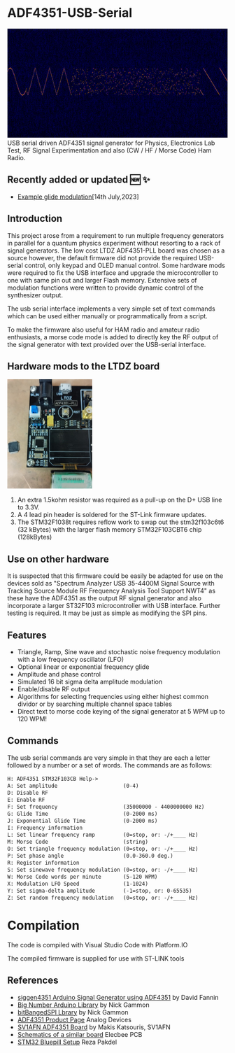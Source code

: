 # ADF4351-USB-Serial
<img src="./images/modulations.jpg" height ="250">
USB serial driven ADF4351 signal generator for Physics, Electronics Lab Test, RF Signal Experimentation and also (CW / HF / Morse Code) Ham Radio.

## Recently added or updated 🆕 ✨
- [Example glide modulation](images/exponential_glides.jpg)[14th July,2023]

## Introduction
This project arose from a requirement to run multiple frequency generators in parallel for a quantum physics experiment without resorting to a rack of signal generators. The low cost LTDZ ADF4351-PLL board was chosen as a source however, the default firmware did not provide the required USB-serial control, only keypad and OLED manual control. Some hardware mods were required to fix the USB interface and upgrade the microcontroller to one with same pin out and larger Flash memory. Extensive sets of modulation functions were written to provide dynamic control of the synthesizer output. 

The usb serial interface implements a very simple set of text commands which can be used either manually or programmatically from a script.

To make the firmware also useful for HAM radio and amateur radio enthusiasts, a morse code mode is added to directly key the RF output of the signal generator with text provided over the USB-serial interface.


## Hardware mods to the LTDZ board
<img src="./images/STM32_removal.jpg" height ="250">

1. An extra 1.5kohm resistor was required as a pull-up on the D+ USB line to 3.3V. 
2. A 4 lead pin header is soldered for the ST-Link firmware updates.
3. The STM32F1038t requires reflow work to swap out the stm32f103c6t6 (32 kBytes) with the larger flash memory STM32F103CBT6 chip (128kBytes) 

## Use on other hardware
It is suspected that this firmware could be easily be adapted for use on the devices sold as "Spectrum Analyzer USB 35-4400M Signal Source with Tracking Source Module RF Frequency Analysis Tool Support NWT4" as these have the ADF4351 as the output RF signal generator and also incorporate a larger ST32F103 microcontroller with USB interface. Further testing is required. It may be just as simple as modifying the SPI pins.


## Features
+ Triangle, Ramp, Sine wave and stochastic noise frequency modulation with a low frequency oscillator (LFO)
+ Optional linear or exponential frequency glide
+ Amplitude and phase control
+ Simulated 16 bit sigma delta amplitude modulation
+ Enable/disable RF output
+ Algorithms for selecting frequencies using either highest common dividor or by searching multiple channel space tables
+ Direct text to morse code keying of the signal generator at 5 WPM up to 120 WPM! 

## Commands 
The usb serial commands are very simple in that they are each a letter followed by a number or a set of words. The commands are as follows:

```console
H: ADF4351 STM32F103CB Help->
A: Set amplitude                     (0-4)
D: Disable RF
E: Enable RF
F: Set frequency                     (35000000 - 4400000000 Hz)
G: Glide Time                        (0-2000 ms)
J: Exponential Glide Time            (0-2000 ms)
I: Frequency information
L: Set linear frequency ramp         (0=stop, or: -/+____ Hz)
M: Morse Code                        (string)
O: Set triangle frequency modulation (0=stop, or: -/+____ Hz)
P: Set phase angle                   (0.0-360.0 deg.)
R: Register information
S: Set sinewave frequency modulation (0=stop, or: -/+____ Hz)
W: Morse Code words per minute       (5-120 WPM)
X: Modulation LFO Speed              (1-1024)
Y: Set sigma-delta amplitude         (-1=stop, or: 0-65535)
Z: Set random frequency modulation   (0=stop, or: -/+____ Hz)
```

# Compilation
The code is compiled with Visual Studio Code with Platform.IO

The compiled firmware is supplied for use with ST-LINK tools


## References

+ [siggen4351 Arduino Signal Generator using ADF4351](https://github.com/dfannin/siggen4351) by David Fannin
+ [Big Number Arduino Library](https://github.com/nickgammon/BigNumber) by Nick Gammon
+ [bitBangedSPI Lbrary](https://github.com/nickgammon/bitBangedSPI) by Nick Gammon
+ [ADF4351 Product Page](https://goo.gl/tkMjw6) Analog Devices
+ [SV1AFN ADF4351 Board](https://www.sv1afn.com/adf4351m.html) by Makis Katsouris, SV1AFN
+ [Schematics of a similar board](https://img.elecbee.com/ic/download/pdf/20190731013337STM32-ADF4351.pdf) Elecbee PCB
+ [STM32 Bluepill Setup](https://github.com/rpakdel/stm32_bluepill_arduino_prep) Reza Pakdel 



